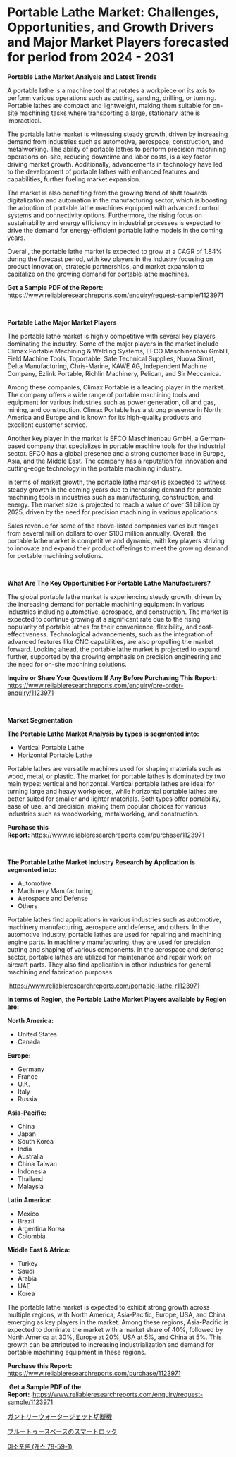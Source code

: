 <p><h1>Portable Lathe Market: Challenges, Opportunities, and Growth Drivers and Major Market Players forecasted for period from 2024 - 2031</h1></p><p><strong>Portable Lathe Market Analysis and Latest Trends</strong></p>
<p><p>A portable lathe is a machine tool that rotates a workpiece on its axis to perform various operations such as cutting, sanding, drilling, or turning. Portable lathes are compact and lightweight, making them suitable for on-site machining tasks where transporting a large, stationary lathe is impractical.</p><p>The portable lathe market is witnessing steady growth, driven by increasing demand from industries such as automotive, aerospace, construction, and metalworking. The ability of portable lathes to perform precision machining operations on-site, reducing downtime and labor costs, is a key factor driving market growth. Additionally, advancements in technology have led to the development of portable lathes with enhanced features and capabilities, further fueling market expansion.</p><p>The market is also benefiting from the growing trend of shift towards digitalization and automation in the manufacturing sector, which is boosting the adoption of portable lathe machines equipped with advanced control systems and connectivity options. Furthermore, the rising focus on sustainability and energy efficiency in industrial processes is expected to drive the demand for energy-efficient portable lathe models in the coming years.</p><p>Overall, the portable lathe market is expected to grow at a CAGR of 1.84% during the forecast period, with key players in the industry focusing on product innovation, strategic partnerships, and market expansion to capitalize on the growing demand for portable lathe machines.</p></p>
<p><strong>Get a Sample PDF of the Report:&nbsp;</strong> <a href="https://www.reliableresearchreports.com/enquiry/request-sample/1123971">https://www.reliableresearchreports.com/enquiry/request-sample/1123971</a></p>
<p>&nbsp;</p>
<p><strong>Portable Lathe Major Market Players</strong></p>
<p><p>The portable lathe market is highly competitive with several key players dominating the industry. Some of the major players in the market include Climax Portable Machining & Welding Systems, EFCO Maschinenbau GmbH, Field Machine Tools, Toportable, Safe Technical Supplies, Nuova Simat, Delta Manufacturing, Chris-Marine, KAWE AG, Independent Machine Company, Ezlink Portable, Richlin Machinery, Pelican, and Sir Meccanica.</p><p>Among these companies, Climax Portable is a leading player in the market. The company offers a wide range of portable machining tools and equipment for various industries such as power generation, oil and gas, mining, and construction. Climax Portable has a strong presence in North America and Europe and is known for its high-quality products and excellent customer service.</p><p>Another key player in the market is EFCO Maschinenbau GmbH, a German-based company that specializes in portable machine tools for the industrial sector. EFCO has a global presence and a strong customer base in Europe, Asia, and the Middle East. The company has a reputation for innovation and cutting-edge technology in the portable machining industry.</p><p>In terms of market growth, the portable lathe market is expected to witness steady growth in the coming years due to increasing demand for portable machining tools in industries such as manufacturing, construction, and energy. The market size is projected to reach a value of over $1 billion by 2025, driven by the need for precision machining in various applications.</p><p>Sales revenue for some of the above-listed companies varies but ranges from several million dollars to over $100 million annually. Overall, the portable lathe market is competitive and dynamic, with key players striving to innovate and expand their product offerings to meet the growing demand for portable machining solutions.</p></p>
<p>&nbsp;</p>
<p><strong>What Are The Key Opportunities For Portable Lathe Manufacturers?</strong></p>
<p><p>The global portable lathe market is experiencing steady growth, driven by the increasing demand for portable machining equipment in various industries including automotive, aerospace, and construction. The market is expected to continue growing at a significant rate due to the rising popularity of portable lathes for their convenience, flexibility, and cost-effectiveness. Technological advancements, such as the integration of advanced features like CNC capabilities, are also propelling the market forward. Looking ahead, the portable lathe market is projected to expand further, supported by the growing emphasis on precision engineering and the need for on-site machining solutions.</p></p>
<p><strong>Inquire or Share Your Questions If Any Before Purchasing This Report:</strong> <a href="https://www.reliableresearchreports.com/enquiry/pre-order-enquiry/1123971">https://www.reliableresearchreports.com/enquiry/pre-order-enquiry/1123971</a></p>
<p>&nbsp;</p>
<p><strong>Market Segmentation</strong></p>
<p><strong>The Portable Lathe Market Analysis by types is segmented into:</strong></p>
<p><ul><li>Vertical Portable Lathe</li><li>Horizontal Portable Lathe</li></ul></p>
<p><p>Portable lathes are versatile machines used for shaping materials such as wood, metal, or plastic. The market for portable lathes is dominated by two main types: vertical and horizontal. Vertical portable lathes are ideal for turning large and heavy workpieces, while horizontal portable lathes are better suited for smaller and lighter materials. Both types offer portability, ease of use, and precision, making them popular choices for various industries such as woodworking, metalworking, and construction.</p></p>
<p><strong>Purchase this Report:&nbsp;</strong><a href="https://www.reliableresearchreports.com/purchase/1123971">https://www.reliableresearchreports.com/purchase/1123971</a></p>
<p>&nbsp;</p>
<p><strong>The Portable Lathe Market Industry Research by Application is segmented into:</strong></p>
<p><ul><li>Automotive</li><li>Machinery Manufacturing</li><li>Aerospace and Defense</li><li>Others</li></ul></p>
<p><p>Portable lathes find applications in various industries such as automotive, machinery manufacturing, aerospace and defense, and others. In the automotive industry, portable lathes are used for repairing and machining engine parts. In machinery manufacturing, they are used for precision cutting and shaping of various components. In the aerospace and defense sector, portable lathes are utilized for maintenance and repair work on aircraft parts. They also find application in other industries for general machining and fabrication purposes.</p></p>
<p><a href="https://www.reliableresearchreports.com/portable-lathe-r1123971">&nbsp;https://www.reliableresearchreports.com/portable-lathe-r1123971</a></p>
<p><strong>In terms of Region, the Portable Lathe Market Players available by Region are:</strong></p>
<p>
    <p> <strong> North America: </strong>
        <ul>
            <li>United States</li>
            <li>Canada</li>
        </ul>
        </p> 
    <p> <strong> Europe: </strong>
        <ul>
            <li>Germany</li>
            <li>France</li>
            <li>U.K.</li>
            <li>Italy</li>
            <li>Russia</li>
        </ul>
        </p> 
    <p> <strong> Asia-Pacific: </strong>
        <ul>
            <li>China</li>
            <li>Japan</li>
            <li>South Korea</li>
            <li>India</li>
            <li>Australia</li>
            <li>China Taiwan</li>
            <li>Indonesia</li>
            <li>Thailand</li>
            <li>Malaysia</li>
        </ul>
        </p> 
    <p> <strong> Latin America: </strong>
        <ul>
            <li>Mexico</li>
            <li>Brazil</li>
            <li>Argentina Korea</li>
            <li>Colombia</li>
        </ul>
        </p> 
    <p> <strong> Middle East & Africa: </strong>
        <ul>
            <li>Turkey</li>
            <li>Saudi</li>
            <li>Arabia</li>
            <li>UAE</li>
            <li>Korea</li>
        </ul>
    </p>
    </p>
<p><p>The portable lathe market is expected to exhibit strong growth across multiple regions, with North America, Asia-Pacific, Europe, USA, and China emerging as key players in the market. Among these regions, Asia-Pacific is expected to dominate the market with a market share of 40%, followed by North America at 30%, Europe at 20%, USA at 5%, and China at 5%. This growth can be attributed to increasing industrialization and demand for portable machining equipment in these regions.</p></p>
<p><strong>Purchase this Report: </strong><a href="https://www.reliableresearchreports.com/purchase/1123971">https://www.reliableresearchreports.com/purchase/1123971</a></p>
<p>&nbsp;<strong>Get a Sample PDF of the Report:&nbsp;&nbsp;</strong><a href="https://www.reliableresearchreports.com/enquiry/request-sample/1123971">https://www.reliableresearchreports.com/enquiry/request-sample/1123971</a></p>
<p><strong></strong></p>
<p><p><a href="https://github.com/SimeonBode1/Market-Research-Report-List-1/blob/main/2006421152141.md">ガントリーウォータージェット切断機</a></p><p><a href="https://github.com/nxboeu02965442/Market-Research-Report-List-2/blob/main/8439991152142.md">ブルートゥースベースのスマートロック</a></p><p><a href="https://github.com/fredrickeglers/Market-Research-Report-List-2/blob/main/8729391162035.md">이소포론 (캐스 78-59-1)</a></p></p>